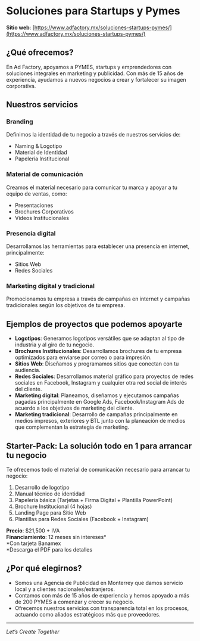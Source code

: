# Soluciones para Startups y Pymes

**Sitio web**: [https://www.adfactory.mx/soluciones-startups-pymes/](https://www.adfactory.mx/soluciones-startups-pymes/)

## ¿Qué ofrecemos?

En Ad Factory, apoyamos a PYMES, startups y emprendedores con soluciones integrales en marketing y publicidad. Con más de 15 años de experiencia, ayudamos a nuevos negocios a crear y fortalecer su imagen corporativa.

## Nuestros servicios

### Branding

Definimos la identidad de tu negocio a través de nuestros servicios de:

- Naming & Logotipo
- Material de Identidad
- Papelería Institucional

### Material de comunicación

Creamos el material necesario para comunicar tu marca y apoyar a tu equipo de ventas, como:

- Presentaciones
- Brochures Corporativos
- Videos Institucionales

### Presencia digital

Desarrollamos las herramientas para establecer una presencia en internet, principalmente:

- Sitios Web
- Redes Sociales

### Marketing digital y tradicional

Promocionamos tu empresa a través de campañas en internet y campañas tradicionales según los objetivos de tu empresa.

## Ejemplos de proyectos que podemos apoyarte

- **Logotipos**: Generamos logotipos versátiles que se adaptan al tipo de industria y al giro de tu negocio.
- **Brochures Institucionales**: Desarrollamos brochures de tu empresa optimizados para enviarse por correo o para impresión.
- **Sitios Web**: Diseñamos y programamos sitios que conectan con tu audiencia.
- **Redes Sociales**: Desarrollamos material gráfico para proyectos de redes sociales en Facebook, Instagram y cualquier otra red social de interés del cliente.
- **Marketing digital**: Planeamos, diseñamos y ejecutamos campañas pagadas principalmente en Google Ads, Facebook/Instagram Ads de acuerdo a los objetivos de marketing del cliente.
- **Marketing tradicional**: Desarrollo de campañas principalmente en medios impresos, exteriores y BTL junto con la planeación de medios que complementan la estrategia de marketing.

## Starter-Pack: La solución todo en 1 para arrancar tu negocio

Te ofrecemos todo el material de comunicación necesario para arrancar tu negocio:

1. Desarrollo de logotipo
2. Manual técnico de identidad
3. Papelería básica (Tarjetas + Firma Digital + Plantilla PowerPoint)
4. Brochure Institucional (4 hojas)
5. Landing Page para Sitio Web
6. Plantillas para Redes Sociales (Facebook + Instagram)

**Precio**: $21,500 + IVA  
**Financiamiento**: 12 meses sin intereses*  
*Con tarjeta Banamex  
*Descarga el PDF para los detalles

## ¿Por qué elegirnos?

- Somos una Agencia de Publicidad en Monterrey que damos servicio local y a clientes nacionales/extranjeros.
- Contamos con más de 15 años de experiencia y hemos apoyado a más de 200 PYMES a comenzar y crecer su negocio.
- Ofrecemos nuestros servicios con transparencia total en los procesos, actuando como aliados estratégicos más que proveedores.

---

*Let’s Create Together*

